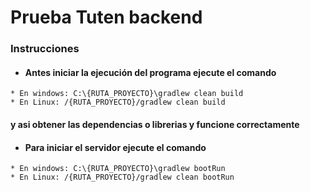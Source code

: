 # Prueba Tuten backend

### Instrucciones

* #### Antes iniciar la ejecución del programa ejecute el comando
~~~~~~~~
* En windows: C:\{RUTA_PROYECTO}\gradlew clean build
* En Linux: /{RUTA_PROYECTO}/gradlew clean build
~~~~~~~~
  #### y asi obtener las dependencias o librerias y funcione correctamente

* #### Para iniciar el servidor ejecute el comando

~~~~~~~~
* En windows: C:\{RUTA_PROYECTO}\gradlew bootRun
* En Linux: /{RUTA_PROYECTO}/gradlew clean bootRun
~~~~~~~~




